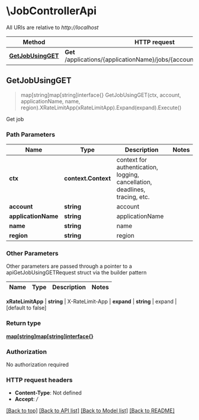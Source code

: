 # \JobControllerApi

All URIs are relative to *http://localhost*

Method | HTTP request | Description
------------- | ------------- | -------------
[**GetJobUsingGET**](JobControllerApi.md#GetJobUsingGET) | **Get** /applications/{applicationName}/jobs/{account}/{region}/{name} | Get job



## GetJobUsingGET

> map[string]map[string]interface{} GetJobUsingGET(ctx, account, applicationName, name, region).XRateLimitApp(xRateLimitApp).Expand(expand).Execute()

Get job

### Path Parameters


Name | Type | Description  | Notes
------------- | ------------- | ------------- | -------------
**ctx** | **context.Context** | context for authentication, logging, cancellation, deadlines, tracing, etc.
**account** | **string** | account | 
**applicationName** | **string** | applicationName | 
**name** | **string** | name | 
**region** | **string** | region | 

### Other Parameters

Other parameters are passed through a pointer to a apiGetJobUsingGETRequest struct via the builder pattern


Name | Type | Description  | Notes
------------- | ------------- | ------------- | -------------




 **xRateLimitApp** | **string** | X-RateLimit-App | 
 **expand** | **string** | expand | [default to false]

### Return type

[**map[string]map[string]interface{}**](map[string]interface{}.md)

### Authorization

No authorization required

### HTTP request headers

- **Content-Type**: Not defined
- **Accept**: */*

[[Back to top]](#) [[Back to API list]](../README.md#documentation-for-api-endpoints)
[[Back to Model list]](../README.md#documentation-for-models)
[[Back to README]](../README.md)

